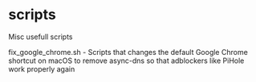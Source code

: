 # scripts
Misc usefull scripts

fix_google_chrome.sh - Scripts that changes the default Google Chrome shortcut on macOS to remove async-dns so that adblockers like PiHole work properly again

